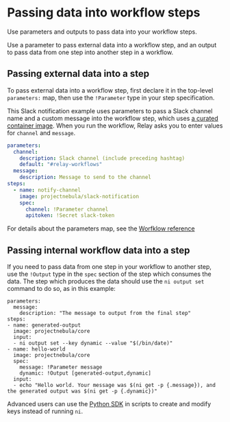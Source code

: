 # Passing data into workflow steps

Use parameters and outputs to pass data into your workflow steps.

Use a parameter to pass external data into a workflow step, and an output to pass data from one step into another step in a workflow.

## Passing external data into a step

To pass external data into a workflow step, first declare it in the top-level `parameters:` map, then use the `!Parameter` type in your step specification. 

This Slack notification example uses parameters to pass a Slack channel name and a custom message into the workflow step, which uses [a curated container image](https://hub.docker.com/r/projectnebula/slack-notification). When you run the workflow, Relay asks you to enter values for `channel` and `message`.

```yaml
parameters:
  channel:
    description: Slack channel (include preceding hashtag) 
    default: "#relay-workflows"
  message:
    description: Message to send to the channel
steps:
  - name: notify-channel
    image: projectnebula/slack-notification
    spec:
      channel: !Parameter channel
      apitoken: !Secret slack-token
```

For details about the parameters map, see the [Worfklow reference](../reference/relay-workflows.md)

## Passing internal workflow data into a step

If you need to pass data from one step in your workflow to another step, use the `!Output` type in the `spec` section of the step which consumes the data. The step which produces the data should use the `ni output set` command to do so, as in this example:

```
parameters:
  message:
    description: "The message to output from the final step"
steps:
- name: generated-output
  image: projectnebula/core
  input:
  - ni output set --key dynamic --value "$(/bin/date)"
- name: hello-world
  image: projectnebula/core
  spec:
    message: !Parameter message
    dynamic: !Output [generated-output,dynamic]
  input:
  - echo "Hello world. Your message was $(ni get -p {.message}), and the generated output was $(ni get -p {.dynamic})"
```

Advanced users can use the [Python SDK](https://github.com/puppetlabs/nebula-sdk/tree/master/support/python) in scripts to create and modify keys instead of running `ni`.
